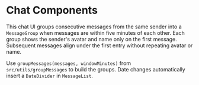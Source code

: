 # Chat Components

This chat UI groups consecutive messages from the same sender into a `MessageGroup` when messages are within five minutes of each other. Each group shows the sender's avatar and name only on the first message. Subsequent messages align under the first entry without repeating avatar or name.

Use `groupMessages(messages, windowMinutes)` from `src/utils/groupMessages` to build the groups. Date changes automatically insert a `DateDivider` in `MessageList`.

